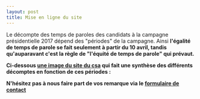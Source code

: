 ```yaml
---
layout: post
title: Mise en ligne du site
---
```


<p>
Le décompte des temps de paroles des candidats à la campagne présidentielle 2017 dépend des "périodes" de la campagne. Ainsi <strong>l'égalité de temps<strong> de parole se fait seulement à partir du 10 avril, tandis qu'auparavant c'est la règle de "l'équité de temps de parole" qui prévaut. 

Ci-dessous <a href="http://www.csa.fr/Television/Le-suivi-des-programmes/Le-pluralisme-politique-et-les-campagnes-electorales/L-election-presidentielle-2017">une image du site du csa</a> qui fait une synthèse des différents décomptes en fonction de ces périodes :
</p>


<p>N'hésitez pas à nous faire part de vos remarque via le <a href="/contact">formulaire de contact</a></p>

